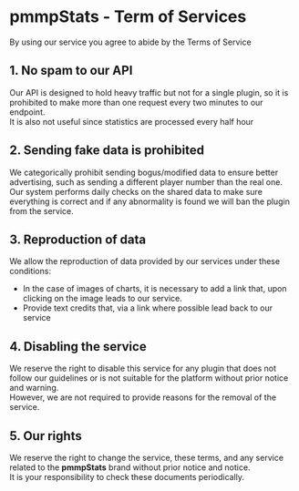 # pmmpStats - Term of Services
By using our service you agree to abide by the Terms of Service

## 1. No spam to our API
Our API is designed to hold heavy traffic but not for a single plugin, so it is prohibited to make more than one request every two minutes to our endpoint.<br>
It is also not useful since statistics are processed every half hour

## 2. Sending fake data is prohibited
We categorically prohibit sending bogus/modified data to ensure better advertising, such as sending a different player number than the real one.<br>
Our system performs daily checks on the shared data to make sure everything is correct and if any abnormality is found we will ban the plugin from the service.

## 3. Reproduction of data
We allow the reproduction of data provided by our services under these conditions:
- In the case of images of charts, it is necessary to add a link that, upon clicking on the image leads to our service.
- Provide text credits that, via a link where possible lead back to our service

## 4. Disabling the service
We reserve the right to disable this service for any plugin that does not follow our guidelines or is not suitable for the platform without prior notice and warning.<br>
However, we are not required to provide reasons for the removal of the service.

## 5. Our rights
We reserve the right to change the service, these terms, and any service related to the **pmmpStats** brand without prior notice and notice.<br>
It is your responsibility to check these documents periodically.

